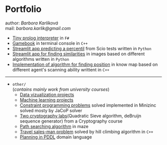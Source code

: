 # Portfolio
author: _Barbora Karlíková_ \
mail: _barbora.karlik@gmail.com_


- [Tiny prolog interpreter](tiny_prolog_interpreter) in `F#`
- [Gamebook](gamebook) in terminal console in `C++`
- [Streamlit app predicting a percentil](streamlit_app_ML_vizualization) from Scio tests written in `Python`
- [Streamlit app for finding similarities](image_similarity_search) in images based on different algorithms written in `Python`
- [Implementation of algorithm for finding position](lost_agent_localization) in know map based on different agent's scanning ability writtent in `C++`
---
- `other/` \
    (_contains mainly work from university courses_)
    - [Data vizualization projects](other/data_vizualization) 
    - [Machine learning projects](other/machine_learning_school_projects)
    - [Constraint programming problems](other/minizinc_projects) solved implemented in Minizinc solved mosty by JaCoP solver
    - [Two cryptography labs](other/cryptography_course)(Quadratic Sieve algorithm, deBruijn sequence generator) from a Cryptography course
    - [Path searching algorithm](other/path_searching_algorithms) in maze
    - [Travel sales-man problem](other/TSP_by_hill_climbing) solved by hill climbing algorithm in `C++`
    - [Planning in PDDL](other/PDDL_trader_purchase_problem) domain language 
